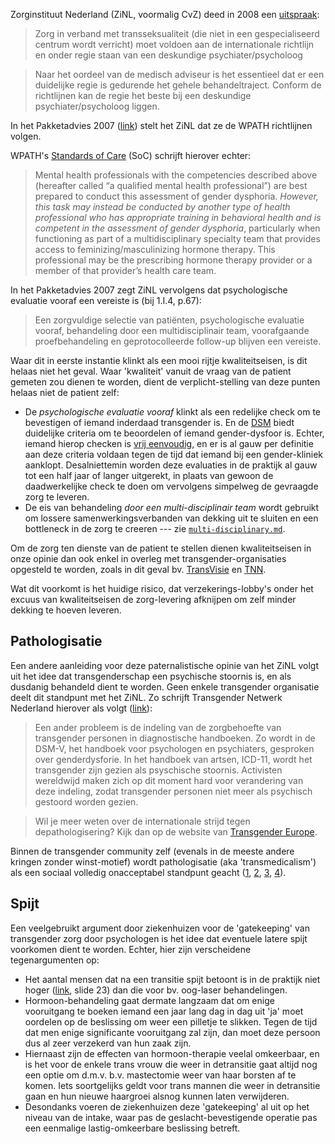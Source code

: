 Zorginstituut Nederland (ZiNL, voormalig CvZ) deed in 2008 een [uitspraak](https://www.zorginstituutnederland.nl/publicaties/standpunten/2008/03/25/zorg-in-verband-met-transseksualiteit-die-niet-in-een-gespecialiseerd-centrum-wordt-verricht-moet-voldoen-aan-de-internationale-richtlijn-en-onder-regie-staan-van-een-deskundige-psychiater-psycholoog):
> Zorg in verband met transseksualiteit (die niet in een gespecialiseerd centrum wordt verricht) moet voldoen aan de internationale richtlijn en onder regie staan van een deskundige psychiater/psycholoog

> Naar het oordeel van de medisch adviseur is het essentieel dat er een duidelijke regie is gedurende het gehele behandeltraject. Conform de richtlijnen kan de regie het beste bij een deskundige psychiater/psycholoog liggen.

In het Pakketadvies 2007 ([link](https://www.zorginstituutnederland.nl/binaries/zinl/documenten/adviezen/2007/03/27/pakketadvies-2007/Pakketadvies+2007.pdf)) stelt het ZiNL dat ze de WPATH richtlijnen volgen.

WPATH's [Standards of Care](https://wpath.org/media/cms/Documents/SOC%20v7/Standards%20of%20Care_V7%20Full%20Book_English.pdf#page=58) (SoC) schrijft hierover echter:

> Mental health professionals with the competencies described above (hereafter called “a qualified
> mental health professional”) are best prepared to conduct this assessment of gender dysphoria.
> *However, this task may instead be conducted by another type of health professional who has
> appropriate training in behavioral health and is competent in the assessment of gender dysphoria*,
> particularly when functioning as part of a multidisciplinary specialty team that provides access to
> feminizing/masculinizing hormone therapy. This professional may be the prescribing hormone
> therapy provider or a member of that provider’s health care team.

In het Pakketadvies 2007 zegt ZiNL vervolgens dat psychologische evaluatie vooraf een vereiste is (bij 1.I.4, p.67):
> Een zorgvuldige selectie van patiënten, psychologische evaluatie vooraf, behandeling door een multidisciplinair team, voorafgaande proefbehandeling en geprotocolleerde follow-up blijven een vereiste.

Waar dit in eerste instantie klinkt als een mooi rijtje kwaliteitseisen, is dit helaas niet het geval.
Waar 'kwaliteit' vanuit de vraag van de patient gemeten zou dienen te worden,
dient de verplicht-stelling van deze punten helaas niet de patient zelf:
<!-- - Een 'zorgvuldige selectie van patiënten' klinkt alsof het ZiNL een significant deel van de aanmeldingen voor transgender zorg als niet _valid_ zou beschouwen. Er lijkt echter geen bewijs te zijn die deze redenering zou onderbouwen. -->
- De _psychologische evaluatie vooraf_ klinkt als een redelijke check om te bevestigen of iemand inderdaad transgender is. En de [DSM](https://www.psychiatry.org/psychiatrists/practice/dsm) biedt duidelijke criteria om te beoordelen of iemand gender-dysfoor is. Echter, iemand hierop checken is [vrij eenvoudig](https://forms.gle/minK4NJLVEKuhALKA), en er is al gauw per definitie aan deze criteria voldaan tegen de tijd dat iemand bij een gender-kliniek aanklopt. Desalniettemin worden deze evaluaties in de praktijk al gauw tot een half jaar of langer uitgerekt, in plaats van gewoon de daadwerkelijke check te doen om vervolgens simpelweg de gevraagde zorg te leveren.
- De eis van behandeling _door een multi-disciplinair team_ wordt gebruikt om lossere samenwerkingsverbanden van dekking uit te sluiten en een bottleneck in de zorg te creeren --- zie [`multi-disciplinary.md`](./multi-disciplinary.md).
<!-- - voorafgaande proefbehandeling -->
<!-- - geprotocolleerde follow-up -->

Om de zorg ten dienste van de patient te stellen dienen kwaliteitseisen in onze opinie dan ook enkel in overleg met transgender-organisaties opgesteld te worden, zoals in dit geval bv. [TransVisie](https://www.transvisie.nl/) en [TNN](https://www.transgendernetwerk.nl/).

Wat dit voorkomt is het huidige risico, dat verzekerings-lobby's onder het excuus van kwaliteitseisen de zorg-levering afknijpen om zelf minder dekking te hoeven leveren.

## Pathologisatie

Een andere aanleiding voor deze paternalistische opinie van het ZiNL volgt uit het idee dat transgenderschap een psychische stoornis is, en als dusdanig behandeld dient te worden.
Geen enkele transgender organisatie deelt dit standpunt met het ZiNL.
Zo schrijft Transgender Netwerk Nederland hierover als volgt ([link](https://www.transgendernetwerk.nl/dossiers/zorg/)):

> Een ander probleem is de indeling van de zorgbehoefte van transgender personen in diagnostische handboeken. Zo wordt in de DSM-V, het handboek voor psychologen en psychiaters, gesproken over genderdysforie. In het handboek van artsen, ICD-11, wordt het transgender zijn gezien als psyschische stoornis. Activisten wereldwijd maken zich op dit moment hard voor verandering van deze indeling, zodat transgender personen niet meer als psychisch gestoord worden gezien.

> Wil je meer weten over de internationale strijd tegen depathologisering? Kijk dan op de website van [Transgender Europe](http://tgeu.org/issues/health_and_depathologisation/depathologisation-health_and_depathologisation/).

Binnen de transgender community zelf (evenals in de meeste andere kringen zonder winst-motief) wordt pathologisatie (aka 'transmedicalism') als een sociaal volledig onacceptabel standpunt geacht ([1](https://www.reddit.com/r/ContraPoints/comments/diy1d7/transmedicalist_rhetoric_is_not_allowed_in/), [2](https://rationalwiki.org/wiki/Transmedicalism), [3](https://gender.wikia.org/wiki/Transmedicalist), [4](https://www.pride.com/firstperson/2019/10/21/what-does-contrapoints-controversy-say-about-way-we-criticize)).

## Spijt

Een veelgebruikt argument door ziekenhuizen voor de 'gatekeeping' van transgender zorg door psychologen is het idee dat eventuele latere spijt voorkomen dient te worden. Echter, hier zijn verscheidene tegenargumenten op:
- Het aantal mensen dat na een transitie spijt betoont is in de praktijk niet hoger ([link](https://l.facebook.com/l.php?u=https%3A%2F%2Fpowersfamilymedicine.com%2Fs%2FHealthcare-of-the-Transgender-Patient-V60.pptx%3Ffbclid%3DIwAR0MEAgazwoH4GGjpxYtPiBdJUiVDknmeOaoPUrfD48xoaEO7nUozgo2k3k&h=AT1Y2TaGrMcDy3OHkn7ktdxP_uUquRcYP5BHg6b8RDdR3WThri7-gHA8RNrkRbIJ1sS2fQJer_PP8rRYGUjyWPk9i7RA5yh9HJ1LOAyvTDdHD5GjpFW5cj7Om0RTVR6rFRHyJ-6oVeH_jVZe4LAR7uHxwnUl0C7Srx_xxNSF_96zl3kPCPXEqHUtQ5L0JFtuaiLYuX9LJqFPVAQMXBvxDfQNGPKSec9L2XgM46MMFi3mfZr0U6hi1DX8JaR5a1S-39cyDbyyIjCwCaQ2chWMNoCdTYNsK7HHJWi6F7s_KF9_5WSZCVmLnMJ4-JC2IVedSyEb5Rth2jf1T8DNCEojRtgQf9zrknGaDcugWM9QXdj-IIzm43kqIep8mfXrjiY3FL19Sy_jvpZjjVjmW0wtzP8K31PJsu6KwKXYHhBJhGB8noniEH7LC9dEtywkQqMA7JsYETGIHh4iIZV52JgeGxIELuSjns7fxwQjLyE-7IApU0dzifSJK9dd6un9qJ7PTMHhzoIrUTpe_sgDfKPL8KNjEQA6kdFaJhmEkbmGN_nLyjH4q65VL-m1tPE3-t30xChghSUG-7fv5nnaC1Krbi4gICpNmM69afbDS4LIaATZis7ahPicFKgiqD8), slide 23) dan die voor bv. oog-laser behandelingen.
- Hormoon-behandeling gaat dermate langzaam dat om enige vooruitgang te boeken iemand een jaar lang dag in dag uit 'ja' moet oordelen op de beslissing om weer een pilletje te slikken. Tegen de tijd dat men enige significante vooruitgang zal zijn, dan moet deze persoon dus al zeer verzekerd van hun zaak zijn.
- Hiernaast zijn de effecten van hormoon-therapie veelal omkeerbaar, en is het voor de enkele trans vrouw die weer in detransitie gaat altijd nog een optie om d.m.v. b.v. mastectomie weer van haar borsten af te komen. Iets soortgelijks geldt voor trans mannen die weer in detransitie gaan en hun nieuwe haargroei alsnog kunnen laten verwijderen.
- Desondanks voeren de ziekenhuizen deze 'gatekeeping' al uit op het niveau van de intake, waar pas de geslacht-bevestigende operatie pas een eenmalige lastig-omkeerbare beslissing betreft.
